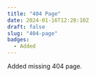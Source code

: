 ```yaml
---
title: "404 Page"
date: 2024-01-16T12:28:10Z
draft: false
slug: "404-page"
badges: 
  - Added
---
```


Added missing 404 page.